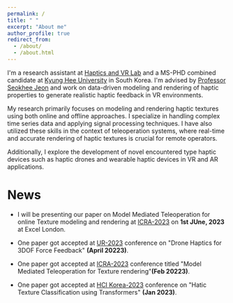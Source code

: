 ```yaml
---
permalink: /
title: " "
excerpt: "About me"
author_profile: true
redirect_from: 
  - /about/
  - /about.html
---
```


I'm a research assistant at [Haptics and VR Lab](http://haptics.khu.ac.kr/) and a MS-PHD combined candidate at [Kyung Hee University](https://www.khu.ac.kr/eng/main/index.do) in South Korea. I'm advised by [Professor Seokhee Jeon](http://haptics.khu.ac.kr/jeon/) and work on data-driven modeling and rendering of haptic properties to generate realistic haptic feedback in VR environments. 

My research primarily focuses on modeling and rendering haptic textures using both online and offline approaches. I specialize in handling complex time series data and applying signal processing techniques. I have also utilized these skills in the context of teleoperation systems, where real-time and accurate rendering of haptic textures is crucial for remote operators.

Additionally, I explore the development of novel encountered type haptic devices such as haptic drones and wearable haptic devices in VR and AR applications.




News 
======
- I will be presenting our paper on Model Mediated Teleoperation for online Texture modeling and rendering at [ICRA-2023](https://www.icra2023.org/) on **1st JUne, 2023** at Excel London.

- One paper got accepted at [UR-2023](https://2023.ubiquitousrobots.org/) conference on "Drone Haptics for 3DOF Force Feedback"  **(April 20223)**.

- One paper got accepted at [ICRA-2023](https://www.icra2023.org/) conference titled "Model Mediated Teleoperation for Texture rendering"**(Feb 20223)**.

- One paper got accepted at [HCI Korea-2023](https://hcikorea.org/) conference on "Hatic Texture Classification using Transformers" **(Jan 2023)**.


